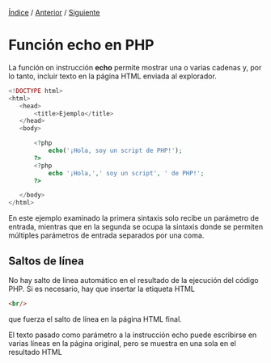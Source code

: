 [Índice](../readme.md) / [Anterior](../readme.md) / [Siguiente](../separador-intrucciones/separador_intrucciones_php.md)

# Función echo en PHP
 La función on instrucción **echo** permite mostrar una o varias cadenas y, por lo tanto, incluir texto en la página HTML enviada al explorador.


 ```php
<!DOCTYPE html>
<html>
    <head>
        <title>Ejemplo</title>
    </head>
    <body>

        <?php
            echo('¡Hola, soy un script de PHP!');
        ?>
        <?php
            echo '¡Hola,',' soy un script', ' de PHP!';
        ?>

    </body>
</html>
```
En este ejemplo examinado la primera sintaxis solo recibe un parámetro de entrada, mientras que en la segunda se ocupa la sintaxis donde se permiten múltiples parámetros de entrada separados por una coma.

## Saltos de línea

No hay salto de línea automático en el resultado de la ejecución del código PHP. Si es necesario, hay que insertar la etiqueta HTML 
 ```html
<br/>
```
que fuerza el salto de línea en la página HTML final.

El texto pasado como parámetro a la instrucción echo puede escribirse en varias líneas en la página original, pero se muestra en una sola en el resultado HTML
